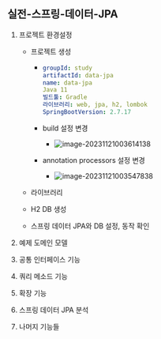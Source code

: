 ## 실전-스프링-데이터-JPA



1. 프로젝트 환경설정

   - 프로젝트 생성

     - ```yaml
       groupId: study
       artifactId: data-jpa
       name: data-jpa
       Java 11
       빌드툴: Gradle
       라이브러리: web, jpa, h2, lombok
       SpringBootVersion: 2.7.17
       ```

     - build 설정 변경

       - ![image-20231121003614138](C:\Users\wooko\AppData\Roaming\Typora\typora-user-images\image-20231121003614138.png)

     - annotation processors 설정 변경

       - ![image-20231121003547838](C:\Users\wooko\AppData\Roaming\Typora\typora-user-images\image-20231121003547838.png)

   - 라이브러리

   - H2 DB 생성

   - 스프링 데이터 JPA와 DB 설정, 동작 확인

2. 예제 도메인 모델

3. 공통 인터페이스 기능

4. 쿼리 메소드 기능

5. 확장 기능

6. 스프링 데이터 JPA 분석

7. 나머지 기능들
